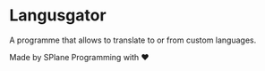 # Langusgator
A programme that allows to translate to or from custom languages.

Made by SPlane Programming with ♥️
